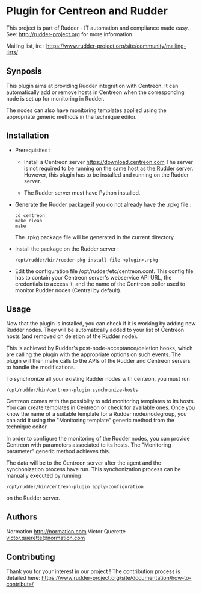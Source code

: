 Plugin for Centreon and Rudder
==============================

This project is part of Rudder - IT automation and compliance made easy.
See: http://rudder-project.org for more information.

Mailing list, irc : https://www.rudder-project.org/site/community/mailing-lists/

Synposis
--------

This plugin aims at providing Rudder integration with Centreon. It can automatically
add or remove hosts in Centreon when the corresponding node is set up for monitoring in Rudder.

The nodes can also have monitoring templates applied using the appropriate generic methods
in the technique editor.

Installation
------------

- Prerequisites :

  - Install a Centreon server https://download.centreon.com
    The server is not required to be running on the same host as the Rudder server.
    However, this plugin has to be installed and running on the Rudder server.

  - The Rudder server must have Python installed.

- Generate the Rudder package if you do not already have the .rpkg file :
  ```
  cd centreon
  make clean
  make
  ```

  The .rpkg package file will be generated in the current directory.

- Install the package on the Rudder server :
  ```
  /opt/rudder/bin/rudder-pkg install-file <plugin>.rpkg
  ```

- Edit the configuration file /opt/rudder/etc/centreon.conf. This config file has to contain your Centreon
  server's webservice API URL, the credentials to access it, and the name of the Centreon poller used to
  monitor Rudder nodes (Central by default).

Usage
-----

Now that the plugin is installed, you can check if it is working by adding new Rudder nodes. They will be 
automatically added to your list of Centreon hosts (and removed on deletion of the Rudder node).

This is achieved by Rudder's post-node-acceptance/deletion hooks, which are calling the plugin with the appropriate
options on such events. The plugin will then make calls to the APIs of the Rudder and Centreon servers to handle the
modifications.

To synchronize all your existing Rudder nodes with centeon, you must run
```
/opt/rudder/bin/centreon-plugin synchronize-hosts
```

Centreon comes with the possiblity to add monitoring templates to its hosts. You can create templates in
Centreon or check for available ones. Once you know the name of a suitable template for a Rudder node/nodegroup,
you can add it using the "Monitoring template" generic method from the technique editor.

In order to configure the monitoring of the Rudder nodes, you can provide Centreon with parameters associated to its
hosts. The "Monitoring parameter" generic method achieves this.

The data will be to the Centreon server after the agent and the synchonization process have run.
This synchonization process can be manually executed by running
```
/opt/rudder/bin/centreon-plugin apply-configuration
```
on the Rudder server.

Authors
-------

Normation http://normation.com
Victor Querette victor.querette@normation.com

Contributing
------------

Thank you for your interest in our project !
The contribution process is detailed here:
https://www.rudder-project.org/site/documentation/how-to-contribute/
